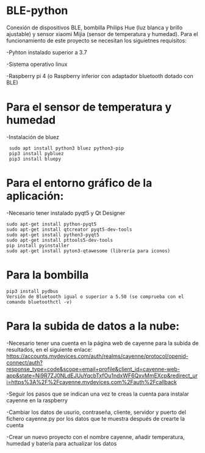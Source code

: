 # BLE-python
Conexión de dispositivos BLE, bombilla Philips Hue (luz blanca y brillo ajustable) y sensor xiaomi Mijia (sensor de temperatura y humedad).
Para el funcionamiento de este proyecto se necesitan los siguietnes requisitos:

-Pyhton instalado superior a 3.7

-Sistema operativo linux

-Raspberry pi 4 (o Raspberry inferior con adaptador bluetooth dotado con BLE)

# Para el sensor de temperatura y humedad
-Instalación de bluez
	 
	 sudo apt install python3 bluez python3-pip
	 pip3 install pybluez
	 pip3 install bluepy

# Para el entorno gráfico de la aplicación:
-Necesario tener instalado pyqt5 y Qt Designer

	sudo apt-get install python-pyqt5
	sudo apt-get install qtcreator pyqt5-dev-tools
	sudo apt-get install python3-pyqt5
	sudo apt-get install pttools5-dev-tools
	pip install pyinstaller 
	sudo apt-get install pyton3-qtawesome (librería para iconos)

# Para la bombilla
	pip3 install pydbus
	Versión de Bluetooth igual o superior a 5.50 (se comprueba con el comando bluetoothctl -v)

# Para la subida de datos a la nube: 
-Necesario tener una cuenta en la página web de cayenne para la subida de resultados, en el siguiente enlace: https://accounts.mydevices.com/auth/realms/cayenne/protocol/openid-connect/auth?response_type=code&scope=email+profile&client_id=cayenne-web-app&state=Ni9R7ZJ0NLdEJUuYqcbTxfOu1ndxWF6QxvMmEXcp&redirect_uri=https%3A%2F%2Fcayenne.mydevices.com%2Fauth%2Fcallback

-Seguir los pasos que se indican una vez te creas la cuenta para instalar cayenne en la raspberry

-Cambiar los datos de usurio, contraseña, cliente, servidor y puerto del fichero cayenne.py por los datos que te muestra después de crearte la cuenta 

-Crear un nuevo proyecto con el nombre cayenne, añadir temperatura, humedad y batería para actualizar los datos

